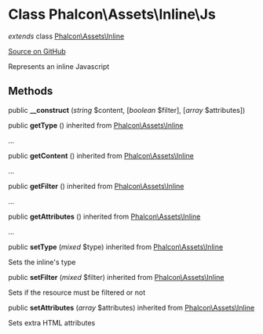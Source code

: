 # Class **Phalcon\\Assets\\Inline\\Js**

*extends* class [Phalcon\Assets\Inline](/en/3.1.2/api/Phalcon_Assets_Inline)

<a href="https://github.com/phalcon/cphalcon/blob/master/phalcon/assets/inline/js.zep" class="btn btn-default btn-sm">Source on GitHub</a>

Represents an inline Javascript

## Methods
public  **__construct** (*string* $content, [*boolean* $filter], [*array* $attributes])

public  **getType** () inherited from [Phalcon\Assets\Inline](/en/3.1.2/api/Phalcon_Assets_Inline)

...

public  **getContent** () inherited from [Phalcon\Assets\Inline](/en/3.1.2/api/Phalcon_Assets_Inline)

...

public  **getFilter** () inherited from [Phalcon\Assets\Inline](/en/3.1.2/api/Phalcon_Assets_Inline)

...

public  **getAttributes** () inherited from [Phalcon\Assets\Inline](/en/3.1.2/api/Phalcon_Assets_Inline)

...

public  **setType** (*mixed* $type) inherited from [Phalcon\Assets\Inline](/en/3.1.2/api/Phalcon_Assets_Inline)

Sets the inline's type

public  **setFilter** (*mixed* $filter) inherited from [Phalcon\Assets\Inline](/en/3.1.2/api/Phalcon_Assets_Inline)

Sets if the resource must be filtered or not

public  **setAttributes** (*array* $attributes) inherited from [Phalcon\Assets\Inline](/en/3.1.2/api/Phalcon_Assets_Inline)

Sets extra HTML attributes

